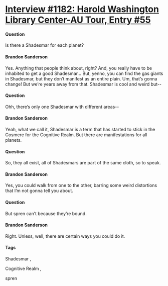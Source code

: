 # [Interview #1182: Harold Washington Library Center-AU Tour, Entry #55](https://www.theoryland.com/intvmain.php?i=1182#55)

#### Question

Is there a Shadesmar for each planet?

#### Brandon Sanderson

Yes. Anything that people think about, right? And, you really have to be inhabited to get a good Shadesmar… But, yenno, you can find the gas giants in Shadesmar, but they don’t manifest as an entire plain. Um, that’s gonna change! But we’re years away from that. Shadesmar is cool and weird but--

#### Question

Ohh, there’s only one Shadesmar with different areas--

#### Brandon Sanderson

Yeah, what we call it, Shadesmar is a term that has started to stick in the Cosmere for the Cognitive Realm. But there are manifestations for all planets.

#### Question

So, they all exist, all of Shadesmars are part of the same cloth, so to speak.

#### Brandon Sanderson

Yes, you could walk from one to the other, barring some weird distortions that I’m not gonna tell you about.

#### Question

But spren can’t because they’re bound.

#### Brandon Sanderson

Right. Unless, well, there are certain ways you could do it.

#### Tags

Shadesmar
,

Cognitive Realm
,

spren

